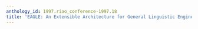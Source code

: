 ```yaml
---
anthology_id: 1997.riao_conference-1997.18
title: 'EAGLE: An Extensible Architecture for General Linguistic Engineering'
---
```

